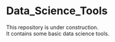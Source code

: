 # Data_Science_Tools  
This repository is under construction.  
It contains some basic data science tools.
